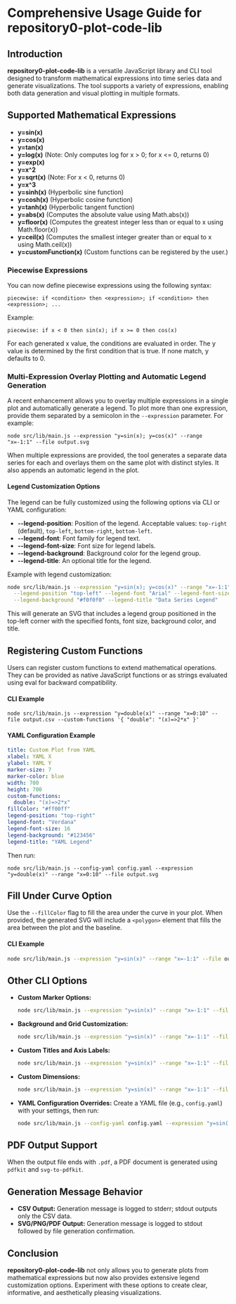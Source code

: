 # Comprehensive Usage Guide for repository0-plot-code-lib

## Introduction

**repository0-plot-code-lib** is a versatile JavaScript library and CLI tool designed to transform mathematical expressions into time series data and generate visualizations. The tool supports a variety of expressions, enabling both data generation and visual plotting in multiple formats.

## Supported Mathematical Expressions

- **y=sin(x)**
- **y=cos(x)**
- **y=tan(x)**
- **y=log(x)**   (Note: Only computes log for x > 0; for x <= 0, returns 0)
- **y=exp(x)**
- **y=x^2**
- **y=sqrt(x)**  (Note: For x < 0, returns 0)
- **y=x^3**
- **y=sinh(x)**  (Hyperbolic sine function)
- **y=cosh(x)**  (Hyperbolic cosine function)
- **y=tanh(x)**  (Hyperbolic tangent function)
- **y=abs(x)**   (Computes the absolute value using Math.abs(x))
- **y=floor(x)** (Computes the greatest integer less than or equal to x using Math.floor(x))
- **y=ceil(x)**  (Computes the smallest integer greater than or equal to x using Math.ceil(x))
- **y=customFunction(x)**  (Custom functions can be registered by the user.)

### Piecewise Expressions

You can now define piecewise expressions using the following syntax:

```
piecewise: if <condition> then <expression>; if <condition> then <expression>; ...
```

Example:

```
piecewise: if x < 0 then sin(x); if x >= 0 then cos(x)
```

For each generated x value, the conditions are evaluated in order. The y value is determined by the first condition that is true. If none match, y defaults to 0.

### Multi-Expression Overlay Plotting and Automatic Legend Generation

A recent enhancement allows you to overlay multiple expressions in a single plot and automatically generate a legend. To plot more than one expression, provide them separated by a semicolon in the `--expression` parameter. For example:

```
node src/lib/main.js --expression "y=sin(x); y=cos(x)" --range "x=-1:1" --file output.svg
```

When multiple expressions are provided, the tool generates a separate data series for each and overlays them on the same plot with distinct styles. It also appends an automatic legend in the plot. 

#### Legend Customization Options

The legend can be fully customized using the following options via CLI or YAML configuration:

- **--legend-position**: Position of the legend. Acceptable values: `top-right` (default), `top-left`, `bottom-right`, `bottom-left`.
- **--legend-font**: Font family for legend text.
- **--legend-font-size**: Font size for legend labels.
- **--legend-background**: Background color for the legend group.
- **--legend-title**: An optional title for the legend.

Example with legend customization:

```sh
node src/lib/main.js --expression "y=sin(x); y=cos(x)" --range "x=-1:1" --file output.svg \
  --legend-position "top-left" --legend-font "Arial" --legend-font-size 14 \
  --legend-background "#f0f0f0" --legend-title "Data Series Legend"
```

This will generate an SVG that includes a legend group positioned in the top-left corner with the specified fonts, font size, background color, and title.

## Registering Custom Functions

Users can register custom functions to extend mathematical operations. They can be provided as native JavaScript functions or as strings evaluated using eval for backward compatibility.

#### CLI Example

```
node src/lib/main.js --expression "y=double(x)" --range "x=0:10" --file output.csv --custom-functions '{ "double": "(x)=>2*x" }'
```

#### YAML Configuration Example

```yaml
title: Custom Plot from YAML
xlabel: YAML X
ylabel: YAML Y
marker-size: 7
marker-color: blue
width: 700
height: 700
custom-functions:
  double: "(x)=>2*x"
fillColor: "#ff00ff"
legend-position: "top-right"
legend-font: "Verdana"
legend-font-size: 16
legend-background: "#123456"
legend-title: "YAML Legend"
```

Then run:

```
node src/lib/main.js --config-yaml config.yaml --expression "y=double(x)" --range "x=0:10" --file output.svg
```

## Fill Under Curve Option

Use the `--fillColor` flag to fill the area under the curve in your plot. When provided, the generated SVG will include a `<polygon>` element that fills the area between the plot and the baseline.

#### CLI Example

```sh
node src/lib/main.js --expression "y=sin(x)" --range "x=-1:1" --file output.svg --fillColor "#ff0000"
```

## Other CLI Options

- **Custom Marker Options:**
  ```sh
  node src/lib/main.js --expression "y=sin(x)" --range "x=-1:1" --file output.svg --marker-size 5 --marker-color green --marker-shape square
  ```

- **Background and Grid Customization:**
  ```sh
  node src/lib/main.js --expression "y=sin(x)" --range "x=-1:1" --file output.svg --bgColor "#f0f0f0" --gridColor "#cccccc" --grid-dasharray "2,2"
  ```

- **Custom Titles and Axis Labels:**
  ```sh
  node src/lib/main.js --expression "y=sin(x)" --range "x=-1:1" --file output.svg --title "Custom Plot" --xlabel "X Axis" --ylabel "Y Axis"
  ```

- **Custom Dimensions:**
  ```sh
  node src/lib/main.js --expression "y=sin(x)" --range "x=-1:1" --file output.svg --width 800 --height 600
  ```

- **YAML Configuration Overrides:**
  Create a YAML file (e.g., `config.yaml`) with your settings, then run:
  ```sh
  node src/lib/main.js --config-yaml config.yaml --expression "y=sin(x); y=cos(x)" --range "x=-1:1" --file output.svg
  ```

## PDF Output Support

When the output file ends with `.pdf`, a PDF document is generated using `pdfkit` and `svg-to-pdfkit`.

## Generation Message Behavior

- **CSV Output:** Generation message is logged to stderr; stdout outputs only the CSV data.
- **SVG/PNG/PDF Output:** Generation message is logged to stdout followed by file generation confirmation.

## Conclusion

**repository0-plot-code-lib** not only allows you to generate plots from mathematical expressions but now also provides extensive legend customization options. Experiment with these options to create clear, informative, and aesthetically pleasing visualizations.